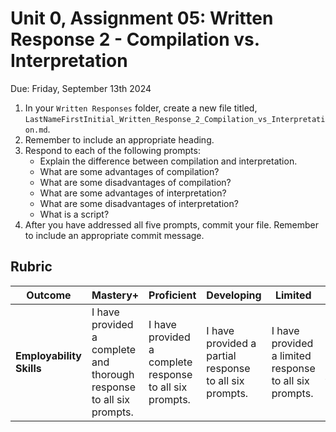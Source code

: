 # Unit 0, Assignment 05: Written Response 2 - Compilation vs. Interpretation
Due: Friday, September 13th 2024

1. In your `Written Responses` folder, create a new file titled, `LastNameFirstInitial_Written_Response_2_Compilation_vs_Interpretation.md`.
2. Remember to include an appropriate heading.
3. Respond to each of the following prompts:
   * Explain the difference between compilation and interpretation.
   * What are some advantages of compilation?
   * What are some disadvantages of compilation?
   * What are some advantages of interpretation?
   * What are some disadvantages of interpretation?
   * What is a script?
4. After you have addressed all five prompts, commit your file.  Remember to include an appropriate commit message.

## Rubric

|Outcome|Mastery+|Proficient|Developing|Limited|Incomplete|
|---|---|---|---|---|---|
|**Employability Skills**|I have provided a complete and thorough response to all six prompts.|I have provided a complete response to all six prompts.|I have provided a partial response to all six prompts.|I have provided a limited response to all six prompts.|I have not yet provided a response to all six prompts.|
